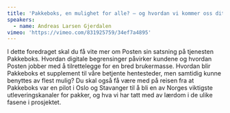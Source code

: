 ```yaml
---
title: 'Pakkeboks, en mulighet for alle? – og hvordan vi kommer oss dit'
speakers:
  - name: Andreas Larsen Gjerdalen
vimeo: 'https://vimeo.com/831925759/34ef7a4895'
---
```


I dette foredraget skal du få vite mer om Posten sin satsning på tjenesten Pakkeboks. Hvordan digitale begrensinger påvirker kundene og hvordan Posten jobber med å tilrettelegge for en bred brukermasse. Hvordan blir Pakkeboks et supplement til våre betjente hentesteder, men samtidig kunne benyttes av flest mulig? Du skal også få være med på reisen fra at Pakkeboks var en pilot i Oslo og Stavanger til å bli en av Norges viktigste utleveringskanaler for pakker, og hva vi har tatt med av lærdom i de ulike fasene i prosjektet.